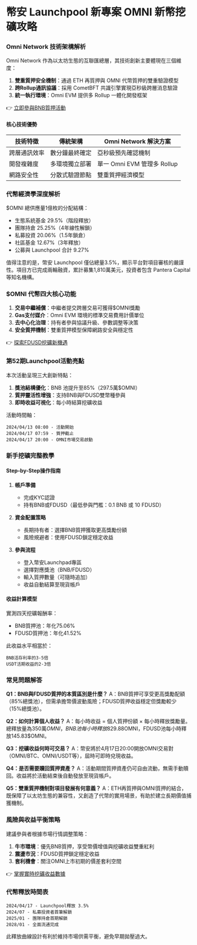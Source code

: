 # 幣安 Launchpool 新專案 OMNI 新幣挖礦攻略

### Omni Network 技術架構解析
Omni Network 作為以太坊生態的互聯匯總層，其技術創新主要體現在三個維度：
1. **雙重質押安全機制**：通過 ETH 再質押與 OMNI 代幣質押的雙重驗證模型
2. **跨Rollup通訊協議**：採用 CometBFT 共識引擎實現亞秒級跨層消息驗證
3. **統一執行環境**：Omni EVM 提供多 Rollup 一體化開發框架

👉 [立即參與BNB質押活動](https://bit.ly/okx_welcome)

#### 核心技術優勢
| 技術特徵          | 傳統架構          | Omni Network 解決方案       |
|-------------------|-------------------|----------------------------|
| 跨層通訊效率      | 數分鐘最終確定    | 亞秒級預先確認機制         |
| 開發複雜度        | 多環境獨立部署    | 單一 Omni EVM 管理多 Rollup|
| 網路安全性        | 分散式驗證節點    | 雙重質押經濟模型           |

### 代幣經濟學深度解析
$OMNI 總供應量1億枚的分配結構：
- 生態系統基金 29.5%（階段釋放）
- 團隊持倉 25.25%（4年線性解鎖）
- 私募投資 20.06%（1.5年鎖倉）
- 社區基金 12.67%（3年釋放）
- 公募與 Launchpool 合計 9.27%

值得注意的是，幣安 Launchpool 僅佔總量3.5%，顯示平台對項目審核的嚴謹性。項目方已完成兩輪融資，累計募集1,810萬美元，投資者包含 Pantera Capital 等知名機構。

### $OMNI 代幣四大核心功能
1. **交易中繼補償**：中繼者提交跨層交易可獲得$OMNI獎勵
2. **Gas支付媒介**：Omni EVM 環境的標準交易費用計價單位
3. **去中心化治理**：持有者參與協議升級、參數調整等決策
4. **安全質押機制**：雙重質押模型保障網路安全與穩定性

👉 [探索FDUSD挖礦新機遇](https://bit.ly/okx_welcome)

### 第52期Launchpool活動亮點
本次活動呈現三大創新特點：
1. **獎池結構優化**：BNB 池提升至85%（297.5萬$OMNI）
2. **質押靈活性增強**：支持BNB與FDUSD雙幣種參與
3. **即時收益可視化**：每小時結算挖礦收益

活動時間軸：
```
2024/04/13 08:00 - 活動開始
2024/04/17 07:59 - 質押截止
2024/04/17 20:00 - OMNI市場交易啟動
```

### 新手挖礦完整教學
#### Step-by-Step操作指南
1. **帳戶準備**
   - 完成KYC認證
   - 持有BNB或FDUSD（最低參與門檻：0.1 BNB 或 10 FDUSD）

2. **資金配置策略**
   - 長期持有者：選擇BNB質押獲取更高獎勵份額
   - 風險規避者：使用FDUSD鎖定穩定收益

3. **參與流程**
   - 登入幣安Launchpad專區
   - 選擇對應獎池（BNB/FDUSD）
   - 輸入質押數量（可隨時追加）
   - 收益自動結算至現貨帳戶

#### 收益計算模型
實測四天挖礦報酬率：
- BNB質押池：年化75.06%
- FDUSD質押池：年化41.52%

此收益水平相當於：
```
BNB活存利率的3-5倍
USDT活期收益的2-3倍
```

### 常見問題解答
**Q1：BNB與FDUSD質押的本質區別是什麼？**
A：BNB質押可享受更高獎勵配額（85%總獎池），但需承擔幣價波動風險；FDUSD質押收益穩定但獎勵較少（15%總獎池）。

**Q2：如何計算個人收益？**
A：每小時收益 = 個人質押份額 × 每小時釋放獎勵量。總釋放量為350萬$OMNI，BNB池每小時釋放829.88$OMNI，FDUSD池每小時釋放145.83$OMNI。

**Q3：挖礦收益何時可交易？**
A：幣安將於4月17日20:00開放OMNI交易對（OMNI/BTC、OMNI/USDT等），屆時可即時兌現收益。

**Q4：是否需要贖回質押資產？**
A：活動期間質押資產仍可自由流動，無需手動贖回。收益將於活動結束後自動發放至現貨帳戶。

**Q5：雙重質押機制對項目發展有何意義？**
A：ETH再質押與OMNI質押的結合，既保障了以太坊生態的兼容性，又創造了代幣的實用場景，有助於建立長期價值捕獲機制。

### 風險與收益平衡策略
建議參與者根據市場行情調整策略：
1. **牛市環境**：優先BNB質押，享受幣價增值與挖礦收益雙重紅利
2. **震盪市況**：FDUSD質押鎖定穩定收益
3. **套利機會**：關注OMNI上市初期的價差套利空間

👉 [掌握實時挖礦收益數據](https://bit.ly/okx_welcome)

### 代幣釋放時間表
```
2024/04/17 - Launchpool釋放 3.5%
2024/07 - 私募投資者首筆解鎖
2025/01 - 團隊持倉首期解鎖
2028/01 - 全面流通完成
```

此釋放曲線設計有利於維持市場供需平衡，避免早期拋壓過大。
